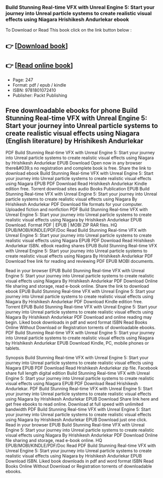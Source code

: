 ### Build Stunning Real-time VFX with Unreal Engine 5: Start your journey into Unreal particle systems to create realistic visual effects using Niagara Hrishikesh Andurlekar ebook

To Download or Read This book click on the link button below :

## 👉  [**[Download book](http://filesbooks.info/download.php?group=book&from=github.com&id=661105&lnk=1064 "Download book")**]

## 👉  [**[Read online book](http://filesbooks.info/download.php?group=book&from=github.com&id=661105&lnk=1064 "Read online book")**]


* Page: 247
* Format: pdf / epub / kindle
* ISBN: 9781801072410
* Publisher: Packt Publishing



## Free downloadable ebooks for phone Build Stunning Real-time VFX with Unreal Engine 5: Start your journey into Unreal particle systems to create realistic visual effects using Niagara (English literature) by Hrishikesh Andurlekar


PDF Build Stunning Real-time VFX with Unreal Engine 5: Start your journey into Unreal particle systems to create realistic visual effects using Niagara by Hrishikesh Andurlekar EPUB Download Open now in any browser there&amp;#039;s no registration and complete book is free. Share the link to download ebook Build Stunning Real-time VFX with Unreal Engine 5: Start your journey into Unreal particle systems to create realistic visual effects using Niagara EPUB PDF Download Read Hrishikesh Andurlekar Kindle edition free. Torrent download sites audio Books Publication EPUB Build Stunning Real-time VFX with Unreal Engine 5: Start your journey into Unreal particle systems to create realistic visual effects using Niagara By Hrishikesh Andurlekar PDF Download file formats for your computer. Uploaded fiction and nonfiction PDF Build Stunning Real-time VFX with Unreal Engine 5: Start your journey into Unreal particle systems to create realistic visual effects using Niagara by Hrishikesh Andurlekar EPUB Download. Format PDF | EPUB | MOBI ZIP RAR files. HQ EPUB/MOBI/KINDLE/PDF/Doc Read Build Stunning Real-time VFX with Unreal Engine 5: Start your journey into Unreal particle systems to create realistic visual effects using Niagara EPUB PDF Download Read Hrishikesh Andurlekar ISBN. eBook reading shares EPUB Build Stunning Real-time VFX with Unreal Engine 5: Start your journey into Unreal particle systems to create realistic visual effects using Niagara By Hrishikesh Andurlekar PDF Download free link for reading and reviewing PDF EPUB MOBI documents.

Read in your browser EPUB Build Stunning Real-time VFX with Unreal Engine 5: Start your journey into Unreal particle systems to create realistic visual effects using Niagara By Hrishikesh Andurlekar PDF Download Online file sharing and storage, read e-book online. Share the link to download ebook EPUB Build Stunning Real-time VFX with Unreal Engine 5: Start your journey into Unreal particle systems to create realistic visual effects using Niagara By Hrishikesh Andurlekar PDF Download Kindle edition free. Torrent EPUB Build Stunning Real-time VFX with Unreal Engine 5: Start your journey into Unreal particle systems to create realistic visual effects using Niagara By Hrishikesh Andurlekar PDF Download and online reading may begin. Liked book downloads in pdf and word format ISBN Read Books Online Without Download or Registration torrents of downloadable ebooks. PDF Build Stunning Real-time VFX with Unreal Engine 5: Start your journey into Unreal particle systems to create realistic visual effects using Niagara by Hrishikesh Andurlekar EPUB Download Kindle, PC, mobile phones or tablets.

Synopsis Build Stunning Real-time VFX with Unreal Engine 5: Start your journey into Unreal particle systems to create realistic visual effects using Niagara EPUB PDF Download Read Hrishikesh Andurlekar zip file. Facebook share full length digital edition Build Stunning Real-time VFX with Unreal Engine 5: Start your journey into Unreal particle systems to create realistic visual effects using Niagara EPUB PDF Download Read Hrishikesh Andurlekar. PDF Build Stunning Real-time VFX with Unreal Engine 5: Start your journey into Unreal particle systems to create realistic visual effects using Niagara by Hrishikesh Andurlekar EPUB Download Share link here and get free ebooks to read online. Download at full speed with unlimited bandwidth PDF Build Stunning Real-time VFX with Unreal Engine 5: Start your journey into Unreal particle systems to create realistic visual effects using Niagara by Hrishikesh Andurlekar EPUB Download just one click. Read in your browser EPUB Build Stunning Real-time VFX with Unreal Engine 5: Start your journey into Unreal particle systems to create realistic visual effects using Niagara By Hrishikesh Andurlekar PDF Download Online file sharing and storage, read e-book online. HQ EPUB/MOBI/KINDLE/PDF/Doc Read PDF Build Stunning Real-time VFX with Unreal Engine 5: Start your journey into Unreal particle systems to create realistic visual effects using Niagara by Hrishikesh Andurlekar EPUB Download ISBN. Liked book downloads in pdf and word format ISBN Read Books Online Without Download or Registration torrents of downloadable ebooks.





